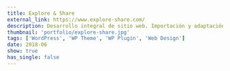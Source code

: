 ```yaml
---
title: Explore & Share
external_link: https://www.explore-share.com/
description: Desarrollo integral de sitio web. Importación y adaptación de base de datos de sitio existente. Desarrollo de plugins hechos a medida para el manejo y la sincronización de datos.
thumbnail: 'portfolio/explore-share.jpg'
tags: ['WordPress', 'WP Theme', 'WP Plugin', 'Web Design']
date: 2018-06
show: true
has_single: false
---
```

